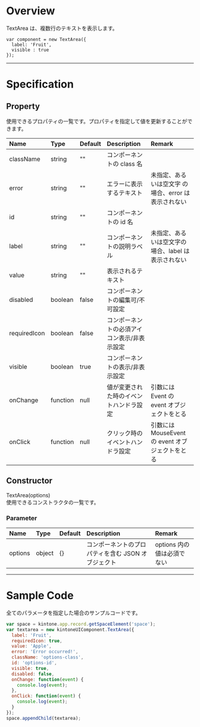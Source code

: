 # Overview

TextArea は、複数行のテキストを表示します。

```KUCComponentRenderer {"id":"_render"}
var component = new TextArea({
  label: 'Fruit',
  visible : true
});
```
---

# Specification

## Property

使用できるプロパティの一覧です。プロパティを指定して値を更新することができます。

| Name | Type | Default | Description | Remark |
| :--- | :--- | :--- | :--- | :--- |
| className | string | "" | コンポーネントの class 名 ||
| error | string | "" | エラーに表示するテキスト | 未指定、あるいは空文字 の場合、error は表示されない |
| id | string | "" | コンポーネントの id 名 ||
| label | string | "" | コンポーネントの説明ラベル | 未指定、あるいは空文字の場合、label は表示されない |
| value | string | "" | 表示されるテキスト ||
| disabled | boolean | false | コンポーネントの編集可/不可設定 ||
| requiredIcon | boolean | false | コンポーネントの必須アイコン表示/非表示設定 ||
| visible | boolean | true | コンポーネントの表示/非表示設定 ||
| onChange | function | null | 値が変更された時のイベントハンドラ設定 | 引数には Event の event オブジェクトをとる |
| onClick | function | null | クリック時のイベントハンドラ設定 | 引数には MouseEvent の event オブジェクトをとる |

## Constructor

TextArea(options)  
使用できるコンストラクタの一覧です。

### Parameter
| Name | Type | Default | Description | Remark |
| :--- | :--- | :--- | :--- | :--- |
| options | object | {} | コンポーネントのプロパティを含む JSON オブジェクト | options 内の値は必須でない |

---
# Sample Code

全てのパラメータを指定した場合のサンプルコードです。

```javascript
var space = kintone.app.record.getSpaceElement('space');
var textarea = new kintoneUIComponent.TextArea({
  label: 'Fruit',
  requiredIcon: true,
  value: 'Apple',
  error: 'Error occurred!',
  className: 'options-class',
  id: 'options-id',
  visible: true,
  disabled: false,
  onChange: function(event) {
    console.log(event);
  },
  onClick: function(event) {
    console.log(event);
  }
});
space.appendChild(textarea);
```
